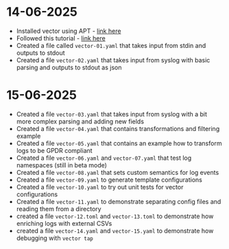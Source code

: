 # 14-06-2025
- Installed vector using APT - [link here](https://vector.dev/docs/setup/installation/package-managers/apt/)
- Followed this tutorial - [link here](https://vector.dev/docs/setup/quickstart/)
- Created a file called `vector-01.yaml` that takes input from stdin and outputs to stdout
- Created a file `vector-02.yaml` that takes input from syslog with basic parsing and outputs to stdout as json
# 15-06-2025
- Created a file `vector-03.yaml` that takes input from syslog with a bit more complex parsing and adding new fields
- Created a file `vector-04.yaml` that contains transformations and filtering example
- Created a file `vector-05.yaml` that contains an example how to transform logs to be GPDR compliant
- Created a file `vector-06.yaml` and `vector-07.yaml` that test log namespaces (still in beta mode)
- Created a file `vector-08.yaml` that sets custom semantics for log events
- Created a file `vector-09.yaml` to generate template configurations
- Created a file `vector-10.yaml` to try out unit tests for vector configurations
- Created a file `vector-11.yaml` to demonstrate separating config files and reading them from a directory
- created a file `vector-12.toml` and `vector-13.toml` to demonstrate how enriching logs with external CSVs
- created a file `vector-14.yaml` and `vector-15.yaml` to demonstrate how debugging with `vector tap`